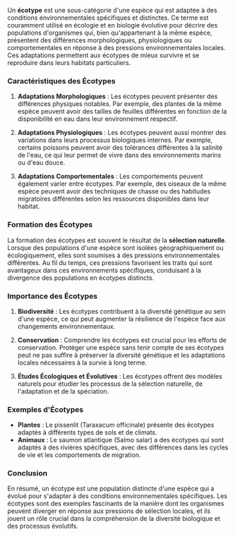 Un **écotype** est une sous-catégorie d'une espèce qui est adaptée à des conditions environnementales spécifiques et distinctes. Ce terme est couramment utilisé en écologie et en biologie évolutive pour décrire des populations d'organismes qui, bien qu'appartenant à la même espèce, présentent des différences morphologiques, physiologiques ou comportementales en réponse à des pressions environnementales locales. Ces adaptations permettent aux écotypes de mieux survivre et se reproduire dans leurs habitats particuliers.

### Caractéristiques des Écotypes

1. **Adaptations Morphologiques** : Les écotypes peuvent présenter des différences physiques notables. Par exemple, des plantes de la même espèce peuvent avoir des tailles de feuilles différentes en fonction de la disponibilité en eau dans leur environnement respectif.

2. **Adaptations Physiologiques** : Les écotypes peuvent aussi montrer des variations dans leurs processus biologiques internes. Par exemple, certains poissons peuvent avoir des tolérances différentes à la salinité de l'eau, ce qui leur permet de vivre dans des environnements marins ou d'eau douce.

3. **Adaptations Comportementales** : Les comportements peuvent également varier entre écotypes. Par exemple, des oiseaux de la même espèce peuvent avoir des techniques de chasse ou des habitudes migratoires différentes selon les ressources disponibles dans leur habitat.

### Formation des Écotypes

La formation des écotypes est souvent le résultat de la **sélection naturelle**. Lorsque des populations d'une espèce sont isolées géographiquement ou écologiquement, elles sont soumises à des pressions environnementales différentes. Au fil du temps, ces pressions favorisent les traits qui sont avantageux dans ces environnements spécifiques, conduisant à la divergence des populations en écotypes distincts.

### Importance des Écotypes

1. **Biodiversité** : Les écotypes contribuent à la diversité génétique au sein d'une espèce, ce qui peut augmenter la résilience de l'espèce face aux changements environnementaux.

2. **Conservation** : Comprendre les écotypes est crucial pour les efforts de conservation. Protéger une espèce sans tenir compte de ses écotypes peut ne pas suffire à préserver la diversité génétique et les adaptations locales nécessaires à la survie à long terme.

3. **Études Écologiques et Évolutives** : Les écotypes offrent des modèles naturels pour étudier les processus de la sélection naturelle, de l'adaptation et de la spéciation.

### Exemples d'Écotypes

- **Plantes** : Le pissenlit (Taraxacum officinale) présente des écotypes adaptés à différents types de sols et de climats.
- **Animaux** : Le saumon atlantique (Salmo salar) a des écotypes qui sont adaptés à des rivières spécifiques, avec des différences dans les cycles de vie et les comportements de migration.

### Conclusion

En résumé, un écotype est une population distincte d'une espèce qui a évolué pour s'adapter à des conditions environnementales spécifiques. Les écotypes sont des exemples fascinants de la manière dont les organismes peuvent diverger en réponse aux pressions de sélection locales, et ils jouent un rôle crucial dans la compréhension de la diversité biologique et des processus évolutifs.